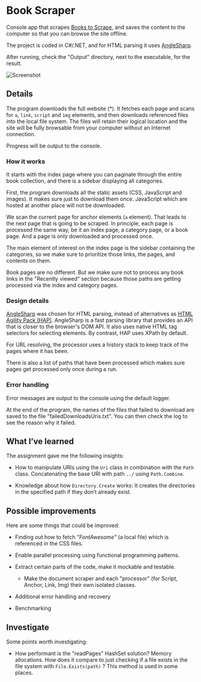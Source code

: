 ﻿# Book Scraper

Console app that scrapes [Books to Scrape](http://books.toscrape.com/), and saves the content to the computer so that you can browse the site offline.

The project is coded in C#/.NET, and for HTML parsing it uses [AngleSharp](https://anglesharp.github.io/).

After running, check the "Output" directory, next to the executable, for the result.

![Screenshot](screenshot.png)

## Details 

The program downloads the full website (*). It fetches each page and scans for ```a```, ```link```, ```script``` and ```ìmg``` elements, and then downloads referenced files into the local file system. The files will retain their logical location and the site will be fully browsable from your computer without an Internet connection.

Progress will be output to the console.

### How it works

It starts with the index page where you can paginate through the entire book collection, and there is a sidebar displaying all categories.

First, the program downloads all the static assets (CSS, JavaScript and images). It makes sure just to download them once. JavaScript which are hosted at another place will not be downloaded.

We scan the current page for anchor elements (```a``` element). That leads to the next page that is going to be scraped. In principle, each page is processed the same way, be it an index page, a category page, or a book page. And a page is only downloaded and processed once.

The main element of interest on the index page is the sidebar containing the categories, so we make sure to prioritize those links, the pages, and contents on them.

Book pages are no different. But we make sure not to process any book links in the "Recently viewed" section because those paths are getting processed via the index and category pages.

### Design details

[AngleSharp](https://anglesharp.github.io/) was chosen for HTML parsing, instead of alternatives as [HTML Agility Pack (HAP)](https://html-agility-pack.net/). AngleSharp is a fast parsing library that provides an API that is closer to the browser's DOM API. It also uses native HTML tag selectors for selecting elements. By contrast, HAP uses XPath by default.

For URL resolving, the processor uses a history stack to keep track of the pages where it has been.

There is also a list of paths that have been processed which makes sure pages get processed only once during a run.

### Error handling

Error messages are output to the console using the default logger. 

At the end of the program, the names of the files that failed to download are saved to the file "failedDownloadsUris.txt". You can then check the log to see the reason why it failed.

## What I’ve learned

The assignment gave me the following insights:

* How to manipulate URIs using the ```Uri``` class in combination with the ```Path``` class. Concatenating the base URI with path ```../``` using ```Path.Combine```.

* Knowledge about how ```Directory.Create``` works: It creates the directories in the specified path if they don’t already exist.

## Possible improvements

Here are some things that could be improved:

* Finding out how to fetch _"FontAwesome"_ (a local file) which is referenced in the CSS files.

* Enable parallel processing using functional programming patterns. 

* Extract certain parts of the code, make it mockable and testable.
    * Make the document scraper and each "processor" (for Script, Anchor, Link, Img) their own isolated classes.

* Additional error handling and recovery

* Benchmarking

## Investigate

Some points worth investigating:

* How performant is the "readPages" HashSet solution? Memory allocations. How does it compare to just checking if a file exists in the file system with ```File.Exists(path)``` ? This method is used in some places.